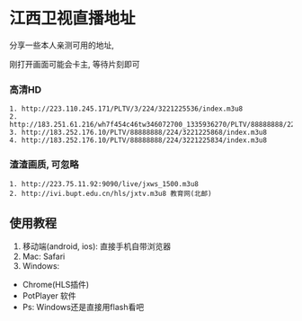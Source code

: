  # 江西卫视直播地址 

分享一些本人亲测可用的地址,

刚打开画面可能会卡主, 等待片刻即可


### 高清HD 
    1. http://223.110.245.171/PLTV/3/224/3221225536/index.m3u8
    2. http://183.251.61.216/wh7f454c46tw346072700_1335936270/PLTV/88888888/224/3221225834/index.m3u8 
    3. http://183.252.176.10/PLTV/88888888/224/3221225868/index.m3u8
    4. http://183.252.176.10/PLTV/88888888/224/3221225834/index.m3u8

### 渣渣画质, 可忽略
    1. http://223.75.11.92:9090/live/jxws_1500.m3u8
    2. http://ivi.bupt.edu.cn/hls/jxtv.m3u8 教育网(北邮)






## 使用教程

1. 移动端(android, ios): 直接手机自带浏览器
2. Mac: Safari
3. Windows: 
  - Chrome(HLS插件)
  - PotPlayer 软件
  - Ps: Windows还是直接用flash看吧

